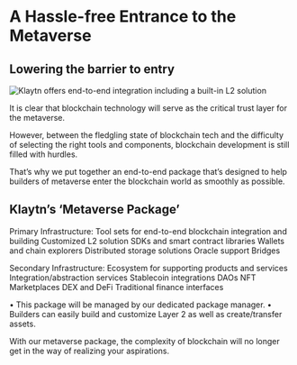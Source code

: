# A Hassle-free Entrance to the Metaverse <a id="enter-metaverse"></a>

## Lowering the barrier to entry <a id="lowering-the-barrier-to-entry"></a>

![Klaytn offers end-to-end integration including a built-in L2 solution](../images/mainnet-integration.png)

It is clear that blockchain technology will serve as the critical trust layer for the metaverse.

However, between the fledgling state of blockchain tech and the difficulty of selecting the right tools and components, blockchain development is still filled with hurdles.

That’s why we put together an end-to-end package that’s designed to help builders of metaverse enter the blockchain world as smoothly as possible.

## Klaytn’s ‘Metaverse Package’ <a id="klaytns-metaverse-package"></a>

Primary Infrastructure: Tool sets for end-to-end blockchain integration and building
Customized L2 solution
SDKs and smart contract libraries
Wallets and chain explorers
Distributed storage solutions
Oracle support
Bridges

Secondary Infrastructure: Ecosystem for supporting products and services
Integration/abstraction services 
Stablecoin integrations
DAOs
NFT Marketplaces
DEX and DeFi
Traditional finance interfaces

• This package will be managed by our dedicated package manager.
• Builders can easily build and customize Layer 2 as well as create/transfer assets.

With our metaverse package, the complexity of blockchain will no longer
get in the way of realizing your aspirations.

